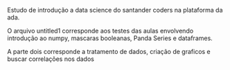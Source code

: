 Estudo de introdução a data science do santander coders na plataforma da ada.

O arquivo untitled1 corresponde aos testes das aulas envolvendo introdução ao numpy, mascaras booleanas, Panda Series e dataframes.

A parte dois corresponde a tratamento de dados, criação de graficos e buscar correlações nos dados
